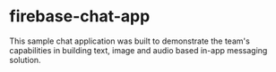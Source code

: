 # firebase-chat-app
This sample chat application was built to demonstrate the team's capabilities in building text, image and audio based in-app messaging solution.
